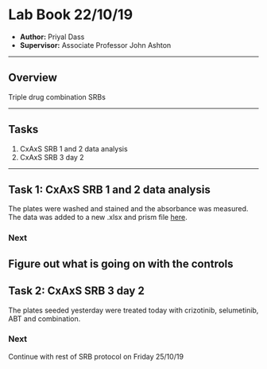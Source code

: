 # Lab Book 22/10/19
- **Author:** Priyal Dass
- **Supervisor:** Associate Professor John Ashton
------------------------------------------------------------------
## Overview

Triple drug combination SRBs

------------------------------------------------------------------
## Tasks

1. CxAxS SRB 1 and 2 data analysis
2. CxAxS SRB 3 day 2
------------------------------------------------------------------
## Task 1: CxAxS SRB 1 and 2 data analysis

The plates were washed and stained and the absorbance was measured. The data was added to a new .xlsx and prism file [here](../Raw_SRB_data/O6_crizotinib_selumetinib_ABT).

### Next
Figure out what is going on with the controls
------------------------------------------------------------------
## Task 2: CxAxS SRB 3 day 2

The plates seeded yesterday were treated today with crizotinib, selumetinib, ABT and combination.

### Next
Continue with rest of SRB protocol on Friday 25/10/19
